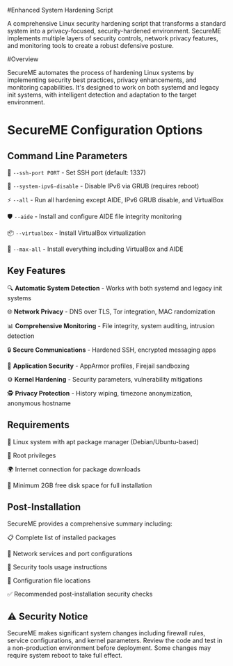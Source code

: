 #Enhanced System Hardening Script

A comprehensive Linux security hardening script that transforms a standard system into a privacy-focused, security-hardened environment. SecureME implements multiple layers of security controls, network privacy features, and monitoring tools to create a robust defensive posture.

#Overview

SecureME automates the process of hardening Linux systems by implementing security best practices, privacy enhancements, and monitoring capabilities. It's designed to work on both systemd and legacy init systems, with intelligent detection and adaptation to the target environment.

# SecureME Configuration Options

## Command Line Parameters

🔌 `--ssh-port PORT` - Set SSH port (default: 1337)

🚫 `--system-ipv6-disable` - Disable IPv6 via GRUB (requires reboot)  

⚡ `--all` - Run all hardening except AIDE, IPv6 GRUB disable, and VirtualBox

🛡️ `--aide` - Install and configure AIDE file integrity monitoring

📦 `--virtualbox` - Install VirtualBox virtualization

🎯 `--max-all` - Install everything including VirtualBox and AIDE

## Key Features

🔍 **Automatic System Detection** - Works with both systemd and legacy init systems

🌐 **Network Privacy** - DNS over TLS, Tor integration, MAC randomization

📊 **Comprehensive Monitoring** - File integrity, system auditing, intrusion detection

🔒 **Secure Communications** - Hardened SSH, encrypted messaging apps

🔐 **Application Security** - AppArmor profiles, Firejail sandboxing

⚙️ **Kernel Hardening** - Security parameters, vulnerability mitigations

🕵️ **Privacy Protection** - History wiping, timezone anonymization, anonymous hostname

## Requirements

🐧 Linux system with apt package manager (Debian/Ubuntu-based)

👑 Root privileges

🌍 Internet connection for package downloads

💾 Minimum 2GB free disk space for full installation

## Post-Installation

SecureME provides a comprehensive summary including:

📋 Complete list of installed packages

🔧 Network services and port configurations

📖 Security tools usage instructions

📁 Configuration file locations

✅ Recommended post-installation security checks

## ⚠️ Security Notice

SecureME makes significant system changes including firewall rules, service configurations, and kernel parameters. Review the code and test in a non-production environment before deployment. Some changes may require system reboot to take full effect.
